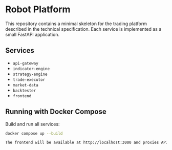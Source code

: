 # Robot Platform

This repository contains a minimal skeleton for the trading platform described in the technical specification. Each service is implemented as a small FastAPI application.

## Services

- `api-gateway`
- `indicator-engine`
- `strategy-engine`
- `trade-executor`
- `market-data`
- `backtester`
- `frontend`

## Running with Docker Compose

Build and run all services:

```bash
docker compose up --build

The frontend will be available at http://localhost:3000 and proxies API requests to the gateway on port 8000.
```
